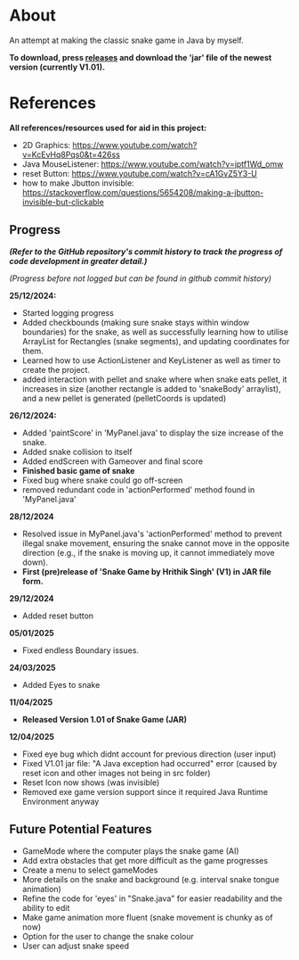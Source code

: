 # About
An attempt at making the classic snake game in Java by myself. 

**To download, press [releases](https://github.com/GaLactic-Acid/Snake-game/tags) and download the 'jar' file of the newest version (currently V1.01).**

# References
**All references/resources used for aid in this project:**
- 2D Graphics: https://www.youtube.com/watch?v=KcEvHq8Pqs0&t=426ss
-  Java MouseListener: https://www.youtube.com/watch?v=jptf1Wd_omw
- reset Button: https://www.youtube.com/watch?v=cA1GvZ5Y3-U
- how to make Jbutton invisible: https://stackoverflow.com/questions/5654208/making-a-jbutton-invisible-but-clickable


## Progress
***(Refer to the GitHub repository's commit history to track the progress of code development in greater detail.)***

*(Progress before not logged but can be found in github commit history)*

**25/12/2024:** 
- Started logging progress
- Added checkbounds (making sure snake stays within window boundaries) for the snake, as well as successfully learning how to utilise ArrayList for Rectangles (snake segments), and updating coordinates for them.
- Learned how to use ActionListener and KeyListener as well as timer to create the project.
- added interaction with pellet and snake where when snake eats pellet, it increases in size (another rectangle is added to 'snakeBody' arraylist), and a new pellet is generated (pelletCoords is updated)

**26/12/2024:**
- Added 'paintScore' in 'MyPanel.java' to display the size increase of the snake.
- Added snake collision to itself
- Added endScreen with Gameover and final score
- **Finished basic game of snake**
- Fixed bug where snake could go off-screen
- removed redundant code in 'actionPerformed' method found in 'MyPanel.java'

**28/12/2024**
- Resolved issue in MyPanel.java's 'actionPerformed' method to prevent illegal snake movement, ensuring the snake cannot move in the opposite direction (e.g., if the snake is moving up, it cannot immediately move down).
- **First (pre)release of 'Snake Game by Hrithik Singh' (V1) in JAR file form.**


**29/12/2024**
- Added reset button

**05/01/2025**
- Fixed endless Boundary issues.

**24/03/2025**
- Added Eyes to snake

**11/04/2025**
- **Released Version 1.01 of Snake Game (JAR)**

**12/04/2025**
- Fixed eye bug which didnt account for previous direction (user input)
- Fixed V1.01 jar file: "A Java exception had occurred" error (caused by reset icon and other images not being in src folder)
- Reset Icon now shows (was invisible)
- Removed exe game version support since it required Java Runtime Environment anyway

## Future Potential Features
- GameMode where the computer plays the snake game (AI)
- Add extra obstacles that get more difficult as the game progresses
- Create a menu to select gameModes
- More details on the snake and background (e.g. interval snake tongue animation)
- Refine the code for 'eyes' in "Snake.java" for easier readability and the ability to edit
- Make game animation more fluent (snake movement is chunky as of now)
- Option for the user to change the snake colour
- User can adjust snake speed
